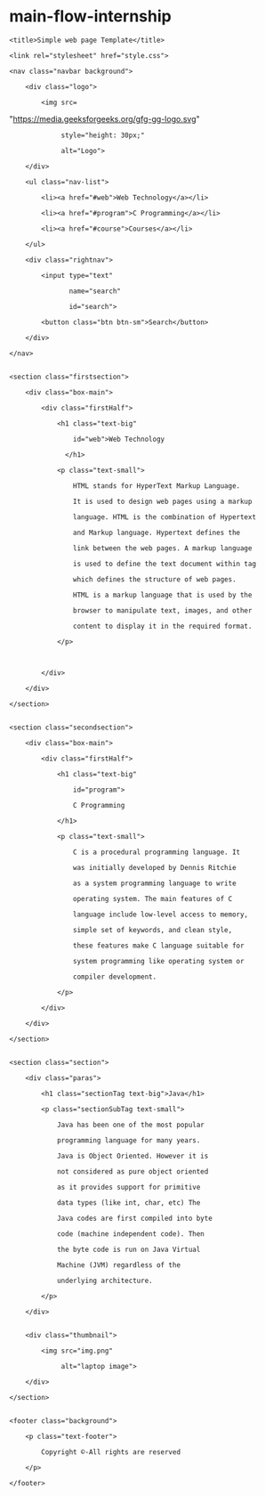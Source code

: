 # main-flow-internship

<!DOCTYPE html>

<html>
 

<head>

    <title>Simple web page Template</title>

    <link rel="stylesheet" href="style.css">

</head>
 

<body>

    <nav class="navbar background">

        <div class="logo">

            <img src=
"https://media.geeksforgeeks.org/gfg-gg-logo.svg"

                 style="height: 30px;"

                 alt="Logo">

        </div>

        <ul class="nav-list">

            <li><a href="#web">Web Technology</a></li>

            <li><a href="#program">C Programming</a></li>

            <li><a href="#course">Courses</a></li>

        </ul>

        <div class="rightnav">

            <input type="text"

                   name="search"

                   id="search">

            <button class="btn btn-sm">Search</button>

        </div>

    </nav>
 

    <section class="firstsection">

        <div class="box-main">

            <div class="firstHalf">

                <h1 class="text-big"

                    id="web">Web Technology

                  </h1>

                <p class="text-small">

                    HTML stands for HyperText Markup Language.

                    It is used to design web pages using a markup

                    language. HTML is the combination of Hypertext

                    and Markup language. Hypertext defines the

                    link between the web pages. A markup language

                    is used to define the text document within tag

                    which defines the structure of web pages.

                    HTML is a markup language that is used by the

                    browser to manipulate text, images, and other

                    content to display it in the required format.

                </p>
 
 

            </div>

        </div>

    </section>
 

    <section class="secondsection">

        <div class="box-main">

            <div class="firstHalf">

                <h1 class="text-big"

                    id="program">

                    C Programming

                </h1>

                <p class="text-small">

                    C is a procedural programming language. It

                    was initially developed by Dennis Ritchie

                    as a system programming language to write

                    operating system. The main features of C

                    language include low-level access to memory,

                    simple set of keywords, and clean style,

                    these features make C language suitable for

                    system programming like operating system or

                    compiler development.

                </p>

            </div>

        </div>

    </section>
 

    <section class="section">

        <div class="paras">

            <h1 class="sectionTag text-big">Java</h1>

            <p class="sectionSubTag text-small">

                Java has been one of the most popular

                programming language for many years.

                Java is Object Oriented. However it is

                not considered as pure object oriented

                as it provides support for primitive

                data types (like int, char, etc) The

                Java codes are first compiled into byte

                code (machine independent code). Then

                the byte code is run on Java Virtual

                Machine (JVM) regardless of the

                underlying architecture.

            </p>

        </div>
 

        <div class="thumbnail">

            <img src="img.png"

                 alt="laptop image">

        </div>

    </section>
 

    <footer class="background">

        <p class="text-footer">

            Copyright ©-All rights are reserved

        </p>

    </footer>

</body>
 

</html>